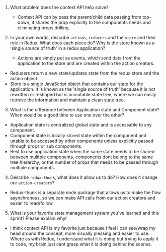 1. What problem does the context API help solve?

    - Context API can by pass the parent/child data passing from top-down, it shares the prop explicitly to the components needs and eliminating props drilling.

2. In your own words, describe `actions`, `reducers` and the `store` and their role in Redux. What does each piece do? Why is the store known as a 'single source of truth' in a redux application?

	- Actions are simply put as events, which send data from the application to the store and are created within the action creators.
  - Reducers return a new state/updates state from the redux store and the action object.
  - Store is a single JavaScript object that contains our state for the application. It is known as the 'single source of truth' because it is not rewritten or reshaped but is immutable state tree, where we can easily retrieve the information and maintain a clean state tree.

3. What is the difference between Application state and Component state? When would be a good time to use one over the other?

  - Application state is centralized global state and is accessable to any component.
  - Component state is locally stored state within the component and unable to be accessed by other components unless explicitly passed through props or sub components.
  - Best to use application state when the same state needs to be shared between mulitple components, components dont belong to the same tree hierarchy, or the number of props that needs to be passed through multiple components.

4. Describe `redux-thunk`, what does it allow us to do? How does it change our `action-creators`?

  - Redux-thunk is a separate node package that allows us to make the flow asynchronous, so we can make API calls from our action creators and easier to read/follow.

5. What is your favorite state management system you've learned and this sprint? Please explain why!

  - I think context API is my favorite just because I feel I can see/wrap my head around the concept, more visually pleasing and easier to use. Where as with Redux, I understand what it is doing but trying to apply it to code, my brain just cant grasp what it is doing behind the scenes. 